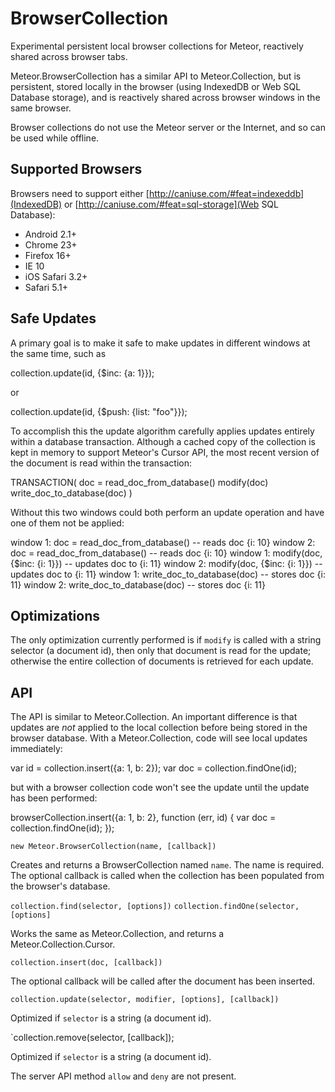 BrowserCollection
=================

Experimental persistent local browser collections for Meteor,
reactively shared across browser tabs.

Meteor.BrowserCollection has a similar API to Meteor.Collection, but
is persistent, stored locally in the browser (using IndexedDB or Web
SQL Database storage), and is reactively shared across browser windows
in the same browser.

Browser collections do not use the Meteor server or the Internet, and
so can be used while offline.


Supported Browsers
------------------

Browsers need to support either
[http://caniuse.com/#feat=indexeddb](IndexedDB)
or
[http://caniuse.com/#feat=sql-storage](Web SQL Database):

* Android 2.1+
* Chrome 23+
* Firefox 16+
* IE 10
* iOS Safari 3.2+
* Safari 5.1+


Safe Updates
------------

A primary goal is to make it safe to make updates in different windows
at the same time, such as

  collection.update(id, {$inc: {a: 1}});

or

  collection.update(id, {$push: {list: "foo"}});

To accomplish this the update algorithm carefully applies updates
entirely within a database transaction.  Although a cached copy of the
collection is kept in memory to support Meteor's Cursor API, the most
recent version of the document is read within the transaction:

  TRANSACTION(
    doc = read_doc_from_database()
    modify(doc)
    write_doc_to_database(doc)
  )

Without this two windows could both perform an update operation and have
one of them not be applied:

  window 1: doc = read_doc_from_database()  -- reads doc {i: 10}
  window 2: doc = read_doc_from_database()  -- reads doc {i: 10}
  window 1: modify(doc, {$inc: {i: 1}})     -- updates doc to {i: 11}
  window 2: modify(doc, {$inc: {i: 1}})     -- updates doc to {i: 11}
  window 1: write_doc_to_database(doc)      -- stores doc {i: 11}
  window 2: write_doc_to_database(doc)      -- stores doc {i: 11}


Optimizations
-------------

The only optimization currently performed is if `modify` is called
with a string selector (a document id), then only that document is
read for the update; otherwise the entire collection of documents is
retrieved for each update.


API
---

The API is similar to Meteor.Collection.  An important difference is
that updates are *not* applied to the local collection before being
stored in the browser database.  With a Meteor.Collection, code will
see local updates immediately:

  var id = collection.insert({a: 1, b: 2});
  var doc = collection.findOne(id);

but with a browser collection code won't see the update until the
update has been performed:

  browserCollection.insert({a: 1, b: 2}, function (err, id) {
    var doc = collection.findOne(id);
  });


`new Meteor.BrowserCollection(name, [callback])`

Creates and returns a BrowserCollection named `name`.  The name is
required.  The optional callback is called when the collection has
been populated from the browser's database.


`collection.find(selector, [options])`
`collection.findOne(selector, [options]`

Works the same as Meteor.Collection, and returns a
Meteor.Collection.Cursor.


`collection.insert(doc, [callback])`

The optional callback will be called after the document has been
inserted.


`collection.update(selector, modifier, [options], [callback])`

Optimized if `selector` is a string (a document id).


`collection.remove(selector, [callback]);

Optimized if `selector` is a string (a document id).


The server API method `allow` and `deny` are not present.

